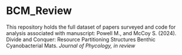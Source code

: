 # BCM_Review
This repository holds the full dataset of papers surveyed and code for analysis associated with manuscript:
Powell M., and McCoy S. (2024). Divide and Conquer: Resource Partitioning Structures Benthic Cyanobacterial Mats. _Journal of Phycology, in review_
